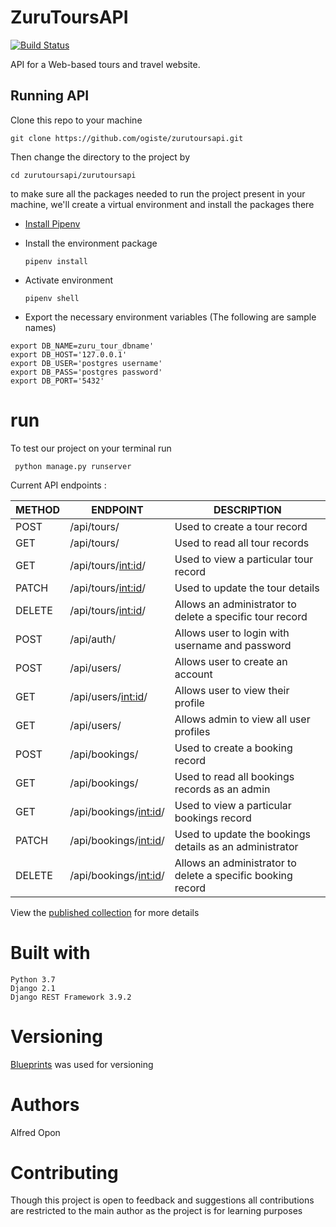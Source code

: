 # ZuruToursAPI
[![Build Status](https://travis-ci.org/ogiste/zurutoursapi.svg?branch=backend-api)](https://travis-ci.org/ogiste/zurutoursapi)


API for a Web-based tours and travel website.

## Running API  ##
Clone this repo to your machine

 ``` git clone https://github.com/ogiste/zurutoursapi.git ```

Then change the directory to the project by

``` cd zurutoursapi/zurutoursapi ```

to make sure all the packages needed to run the project present in your machine,
we'll create a virtual environment and install the packages there


* [Install Pipenv](https://pipenv.readthedocs.io/en/latest/)

* Install the environment package

    ```pipenv install```

* Activate environment

    ```pipenv shell```

* Export the necessary environment variables (The following are sample names)
``` 
export DB_NAME=zuru_tour_dbname'
export DB_HOST='127.0.0.1'
export DB_USER='postgres username'
export DB_PASS='postgres password'
export DB_PORT='5432'
```
# run
To test our project on your terminal run

``` python manage.py runserver```

Current API endpoints :


 | METHOD        | ENDPOINT                    | DESCRIPTION |
 | ---|---| ---|
 | POST          | /api/tours/           | Used to create a tour record |
 | GET           | /api/tours/          | Used to read all tour records |
 | GET           | /api/tours/<int:id>/  | Used to view a particular tour record |
 | PATCH           | /api/tours/<int:id>/  | Used to update the tour details |
 | DELETE        | /api/tours/<int:id>/  | Allows an administrator to delete a specific tour record |
 | POST        | /api/auth/  | Allows user to login with username and password |
 | POST        | /api/users/  | Allows user to create an account |
 | GET        | /api/users/<int:id>/  | Allows user to view their profile |
 | GET        | /api/users/  | Allows admin to view all user profiles |
 | POST          | /api/bookings/           | Used to create a booking record |
 | GET           | /api/bookings/          | Used to read all bookings records as an admin |
 | GET           | /api/bookings/<int:id>/  | Used to view a particular bookings record |
 | PATCH           | /api/bookings/<int:id>/  | Used to update the bookings details as an administrator |
 | DELETE        | /api/bookings/<int:id>/  | Allows an administrator to delete a specific booking record |


View the [published collection](https://documenter.getpostman.com/view/764347/RzffJ9Y8
) for more details


 # **Built with**
```
Python 3.7
Django 2.1
Django REST Framework 3.9.2
```
# **Versioning**

[Blueprints](https://sanic.readthedocs.io/en/latest/sanic/blueprints.html) was used for versioning

# **Authors**

Alfred Opon

# **Contributing**

Though this project is open to feedback and suggestions all contributions are restricted to the main author as the project is for learning purposes